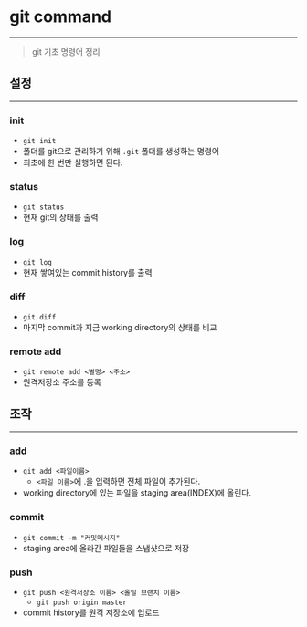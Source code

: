 # git command

---

> git 기초 명령어 정리

## 설정

---

### init

- `git init`
- 폴더를 git으로 관리하기 위해 `.git` 폴더를 생성하는 명령어
- 최초에 한 번만 실행하면 된다.

### status

- `git status`
- 현재 git의 상태를 출력

### log

- `git log`
- 현재 쌓여있는 commit history를 출력

### diff

- `git diff`
- 마지막 commit과 지금 working directory의 상태를 비교

### remote add

- `git remote add <별명> <주소>` 
- 원격저장소 주소를 등록



## 조작

---

### add

- `git add <파일이름>`
  - `<파일 이름>`에 .을 입력하면 전체 파일이 추가된다.
- working directory에 있는 파일을 staging area(INDEX)에 올린다.

### commit

- `git commit -m "커밋메시지"`
- staging area에 올라간 파일들을 스냅샷으로 저장

### push

- `git push <원격저장소 이름> <올릴 브랜치 이름>`
  - `git push origin master`
- commit history를 원격 저장소에 업로드




